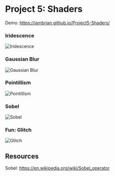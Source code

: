 
# Project 5: Shaders

Demo: https://iambrian.github.io/Project5-Shaders/

### Iridescence
![Iridescence](https://i.imgur.com/c0PUi49.png)

### Gaussian Blur
![Gaussian Blur](https://i.imgur.com/zkBfIlE.png)

### Pointillism
![Pointillism](https://i.imgur.com/I4jNfAJ.png)

### Sobel
![Sobel](https://i.imgur.com/iPwM5Bv.png)

### Fun: Glitch
![Glitch](https://i.imgur.com/ILTEaQt.png)

## Resources
Sobel: https://en.wikipedia.org/wiki/Sobel_operator


